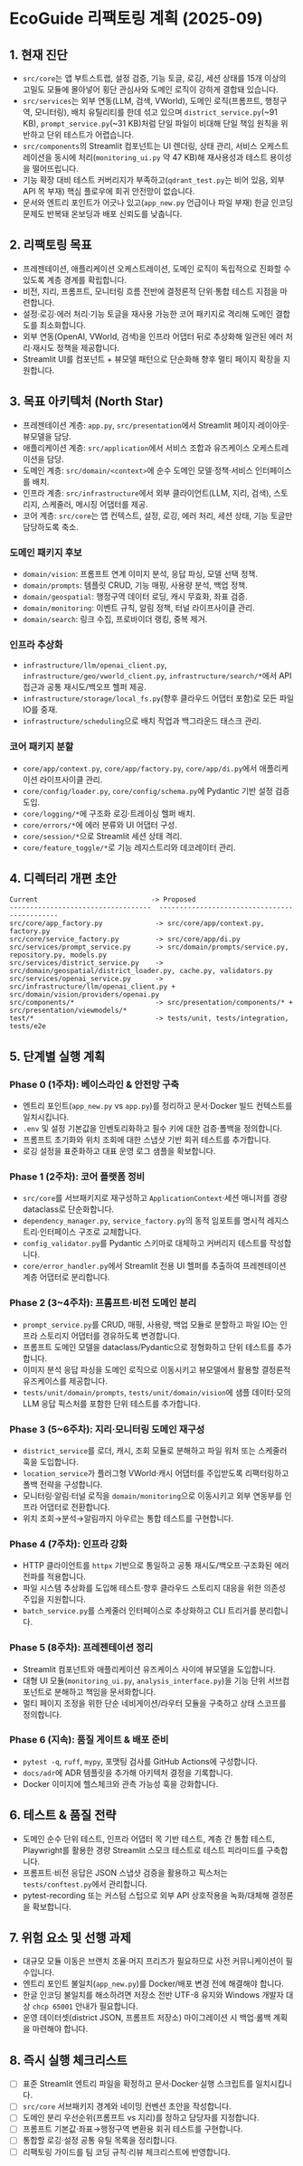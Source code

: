 ﻿# EcoGuide 리팩토링 계획 (2025-09)

## 1. 현재 진단
- `src/core`는 앱 부트스트랩, 설정 검증, 기능 토글, 로깅, 세션 상태를 15개 이상의 고밀도 모듈에 몰아넣어 횡단 관심사와 도메인 로직이 강하게 결합돼 있습니다.
- `src/services`는 외부 연동(LLM, 검색, VWorld), 도메인 로직(프롬프트, 행정구역, 모니터링), 배치 유틸리티를 한데 섞고 있으며 `district_service.py`(~91 KB), `prompt_service.py`(~31 KB)처럼 단일 파일이 비대해 단일 책임 원칙을 위반하고 단위 테스트가 어렵습니다.
- `src/components`의 Streamlit 컴포넌트는 UI 렌더링, 상태 관리, 서비스 오케스트레이션을 동시에 처리(`monitoring_ui.py` 약 47 KB)해 재사용성과 테스트 용이성을 떨어뜨립니다.
- 기능 확장 대비 테스트 커버리지가 부족하고(`qdrant_test.py`는 비어 있음, 외부 API 목 부재) 핵심 플로우에 회귀 안전망이 없습니다.
- 문서와 엔트리 포인트가 어긋나 있고(`app_new.py` 언급이나 파일 부재) 한글 인코딩 문제도 반복돼 온보딩과 배포 신뢰도를 낮춥니다.

## 2. 리팩토링 목표
- 프레젠테이션, 애플리케이션 오케스트레이션, 도메인 로직이 독립적으로 진화할 수 있도록 계층 경계를 확립합니다.
- 비전, 지리, 프롬프트, 모니터링 흐름 전반에 결정론적 단위·통합 테스트 지점을 마련합니다.
- 설정·로깅·에러 처리·기능 토글을 재사용 가능한 코어 패키지로 격리해 도메인 결합도를 최소화합니다.
- 외부 연동(OpenAI, VWorld, 검색)을 인프라 어댑터 뒤로 추상화해 일관된 에러 처리·재시도 정책을 제공합니다.
- Streamlit UI를 컴포넌트 + 뷰모델 패턴으로 단순화해 향후 멀티 페이지 확장을 지원합니다.

## 3. 목표 아키텍처 (North Star)
- 프레젠테이션 계층: `app.py`, `src/presentation`에서 Streamlit 페이지·레이아웃·뷰모델을 담당.
- 애플리케이션 계층: `src/application`에서 서비스 조합과 유즈케이스 오케스트레이션을 담당.
- 도메인 계층: `src/domain/<context>`에 순수 도메인 모델·정책·서비스 인터페이스를 배치.
- 인프라 계층: `src/infrastructure`에서 외부 클라이언트(LLM, 지리, 검색), 스토리지, 스케줄러, 메시징 어댑터를 제공.
- 코어 계층: `src/core`는 앱 컨텍스트, 설정, 로깅, 에러 처리, 세션 상태, 기능 토글만 담당하도록 축소.

### 도메인 패키지 후보
- `domain/vision`: 프롬프트 연계 이미지 분석, 응답 파싱, 모델 선택 정책.
- `domain/prompts`: 템플릿 CRUD, 기능 매핑, 사용량 분석, 백업 정책.
- `domain/geospatial`: 행정구역 데이터 로딩, 캐시 무효화, 좌표 검증.
- `domain/monitoring`: 이벤트 규칙, 알림 정책, 터널 라이프사이클 관리.
- `domain/search`: 링크 수집, 프로바이더 랭킹, 중복 제거.

### 인프라 추상화
- `infrastructure/llm/openai_client.py`, `infrastructure/geo/vworld_client.py`, `infrastructure/search/*`에서 API 접근과 공통 재시도/백오프 헬퍼 제공.
- `infrastructure/storage/local_fs.py`(향후 클라우드 어댑터 포함)로 모든 파일 IO를 중재.
- `infrastructure/scheduling`으로 배치 작업과 백그라운드 태스크 관리.

### 코어 패키지 분할
- `core/app/context.py`, `core/app/factory.py`, `core/app/di.py`에서 애플리케이션 라이프사이클 관리.
- `core/config/loader.py`, `core/config/schema.py`에 Pydantic 기반 설정 검증 도입.
- `core/logging/*`에 구조화 로깅·트레이싱 헬퍼 배치.
- `core/errors/*`에 에러 분류와 UI 어댑터 구성.
- `core/session/*`으로 Streamlit 세션 상태 격리.
- `core/feature_toggle/*`로 기능 레지스트리와 데코레이터 관리.

## 4. 디렉터리 개편 초안
```
Current                            -> Proposed
-----------------------------------  ---------------------------------------------
src/core/app_factory.py             -> src/core/app/context.py, factory.py
src/core/service_factory.py         -> src/core/app/di.py
src/services/prompt_service.py      -> src/domain/prompts/service.py, repository.py, models.py
src/services/district_service.py    -> src/domain/geospatial/district_loader.py, cache.py, validators.py
src/services/openai_service.py      -> src/infrastructure/llm/openai_client.py + src/domain/vision/providers/openai.py
src/components/*                    -> src/presentation/components/* + src/presentation/viewmodels/*
test/*                              -> tests/unit, tests/integration, tests/e2e
```

## 5. 단계별 실행 계획
### Phase 0 (1주차): 베이스라인 & 안전망 구축
- 엔트리 포인트(`app_new.py` vs `app.py`)를 정리하고 문서·Docker 빌드 컨텍스트를 일치시킵니다.
- `.env` 및 설정 기본값을 인벤토리화하고 필수 키에 대한 검증·폴백을 정의합니다.
- 프롬프트 초기화와 위치 조회에 대한 스냅샷 기반 회귀 테스트를 추가합니다.
- 로깅 설정을 표준화하고 대표 운영 로그 샘플을 확보합니다.

### Phase 1 (2주차): 코어 플랫폼 정비
- `src/core`를 서브패키지로 재구성하고 `ApplicationContext`·세션 매니저를 경량 dataclass로 단순화합니다.
- `dependency_manager.py`, `service_factory.py`의 동적 임포트를 명시적 레지스트리·인터페이스 구조로 교체합니다.
- `config_validator.py`를 Pydantic 스키마로 대체하고 커버리지 테스트를 작성합니다.
- `core/error_handler.py`에서 Streamlit 전용 UI 헬퍼를 추출하여 프레젠테이션 계층 어댑터로 분리합니다.

### Phase 2 (3~4주차): 프롬프트·비전 도메인 분리
- `prompt_service.py`를 CRUD, 매핑, 사용량, 백업 모듈로 분할하고 파일 IO는 인프라 스토리지 어댑터를 경유하도록 변경합니다.
- 프롬프트 도메인 모델을 dataclass/Pydantic으로 정형화하고 단위 테스트를 추가합니다.
- 이미지 분석 응답 파싱을 도메인 로직으로 이동시키고 뷰모델에서 활용할 결정론적 유즈케이스를 제공합니다.
- `tests/unit/domain/prompts`, `tests/unit/domain/vision`에 샘플 데이터·모의 LLM 응답 픽스처를 포함한 단위 테스트를 추가합니다.

### Phase 3 (5~6주차): 지리·모니터링 도메인 재구성
- `district_service`를 로더, 캐시, 조회 모듈로 분해하고 파일 워처 또는 스케줄러 훅을 도입합니다.
- `location_service`가 플러그형 VWorld·캐시 어댑터를 주입받도록 리팩터링하고 폴백 전략을 구성합니다.
- 모니터링·알림·터널 로직을 `domain/monitoring`으로 이동시키고 외부 연동부를 인프라 어댑터로 전환합니다.
- 위치 조회→분석→알림까지 아우르는 통합 테스트를 구현합니다.

### Phase 4 (7주차): 인프라 강화
- HTTP 클라이언트를 `httpx` 기반으로 통일하고 공통 재시도/백오프·구조화된 에러 전파를 적용합니다.
- 파일 시스템 추상화를 도입해 테스트·향후 클라우드 스토리지 대응을 위한 의존성 주입을 지원합니다.
- `batch_service.py`를 스케줄러 인터페이스로 추상화하고 CLI 트리거를 분리합니다.

### Phase 5 (8주차): 프레젠테이션 정리
- Streamlit 컴포넌트와 애플리케이션 유즈케이스 사이에 뷰모델을 도입합니다.
- 대형 UI 모듈(`monitoring_ui.py`, `analysis_interface.py`)을 기능 단위 서브컴포넌트로 분해하고 책임을 문서화합니다.
- 멀티 페이지 조정을 위한 단순 네비게이션/라우터 모듈을 구축하고 상태 스코프를 정의합니다.

### Phase 6 (지속): 품질 게이트 & 배포 준비
- `pytest -q`, `ruff`, `mypy`, 포맷팅 검사를 GitHub Actions에 구성합니다.
- `docs/adr`에 ADR 템플릿을 추가해 아키텍처 결정을 기록합니다.
- Docker 이미지에 헬스체크와 관측 가능성 훅을 강화합니다.

## 6. 테스트 & 품질 전략
- 도메인 순수 단위 테스트, 인프라 어댑터 목 기반 테스트, 계층 간 통합 테스트, Playwright를 활용한 경량 Streamlit 스모크 테스트로 테스트 피라미드를 구축합니다.
- 프롬프트·비전 응답은 JSON 스냅샷 검증을 활용하고 픽스처는 `tests/conftest.py`에서 관리합니다.
- pytest-recording 또는 커스텀 스텁으로 외부 API 상호작용을 녹화/대체해 결정론을 확보합니다.

## 7. 위험 요소 및 선행 과제
- 대규모 모듈 이동은 브랜치 조율·머지 프리즈가 필요하므로 사전 커뮤니케이션이 필수입니다.
- 엔트리 포인트 불일치(`app_new.py`)를 Docker/배포 변경 전에 해결해야 합니다.
- 한글 인코딩 불일치를 해소하려면 저장소 전반 UTF-8 유지와 Windows 개발자 대상 `chcp 65001` 안내가 필요합니다.
- 운영 데이터셋(district JSON, 프롬프트 저장소) 마이그레이션 시 백업·롤백 계획을 마련해야 합니다.

## 8. 즉시 실행 체크리스트
- [ ] 표준 Streamlit 엔트리 파일을 확정하고 문서·Docker·실행 스크립트를 일치시킵니다.
- [ ] `src/core` 서브패키지 경계와 네이밍 컨벤션 초안을 작성합니다.
- [ ] 도메인 분리 우선순위(프롬프트 vs 지리)를 정하고 담당자를 지정합니다.
- [ ] 프롬프트 기본값·좌표→행정구역 변환용 회귀 테스트를 구현합니다.
- [ ] 통합할 로깅·설정 공통 유틸 목록을 정리합니다.
- [ ] 리팩토링 가이드를 팀 코딩 규칙·리뷰 체크리스트에 반영합니다.
